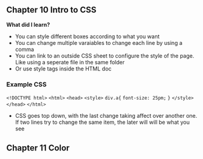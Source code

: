 ## Chapter 10 Intro to CSS

**What did I learn?**
* You can style different boxes according to what you want
* You can change multiple varaiables to change each line by using a comma 
* You can link to an outside CSS sheet to configure the style of the page. Like using a seperate file in the same folder 
* Or use style tags inside the HTML doc


### Example CSS

```<!DOCTYPE html>```
```<html>```
    ```<head>```
    ```<style>```
    ```div.a{```
        ```font-size: 25pm;```
    ```}```
    ```</style>```
    ```</head>```
    ```</html>```
    
* CSS goes top down, with the last change taking affect over another one. If two lines try to change the same item, the later will will be what you see


## Chapter 11 Color
    
